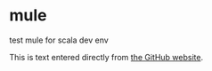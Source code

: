# mule
test mule for scala dev env

This is text entered directly from [the GitHub website](github.com).

